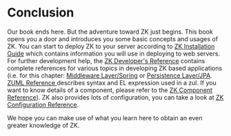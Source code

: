 # Conclusion

Our book ends here. But the adventure toward ZK just begins. This book
opens you a door and introduces you some basic concepts and usages of
ZK. You can start to deploy ZK to your server according to [ZK Installation Guide]({{site.baseurl}}/zk_installation_guide/before_you_start) which contains
information you will use in deploying to web servers. For further
development help, the [ ZK Developer's Reference](https://books.zkoss.org/wiki/ZK_Developer's_Reference) contains complete
references for various topics in developing ZK based applications (i.e.
for this chapter: [Middleware Layer/Spring]({{site.baseurl}}/zk_dev_ref/integration/spring)
or [ Persistence Layer/JPA]({{site.baseurl}}/zk_dev_ref/integration/jpa).
[ ZUML Reference ](/zuml_ref/zuml) describes syntax and EL
expression used in a zul. If you want to know details of a component,
please refer to the [ ZK Component Reference](/zk_component_ref/introduction)). ZK also provides lots of
configuration, you can take a look at [ ZK Configuration Reference](/zk_config_ref/web_xml).

We hope you can make use of what you learn here to obtain an even
greater knowledge of ZK.
